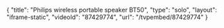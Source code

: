 {
    "title": "Philips wireless portable speaker BT50",
    "type": "solo",
    "layout": "iframe-static",
    "videoId": "87429774",
    "url": "\/tvpembed\/87429774"
}